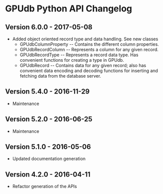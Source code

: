 GPUdb Python API Changelog
==========================

Version 6.0.0 - 2017-05-08
--------------------------

-   Added object oriented record type and data handling.  See new classes
    -   GPUdbColumnProperty -- Contains the different column properties.
    -   GPUdbRecordColumn -- Represents a column for any given record.
    -   GPUdbRecordType -- Represents a record data type.  Has convenient functions 
                           for creating a type in GPUdb.
    -   GPUdbRecord -- Contains data for any given record; also has convenient
                       data encoding and decoding functions for inserting
                       and fetching data from the database server.



Version 5.4.0 - 2016-11-29
--------------------------

-  Maintenance


Version 5.2.0 - 2016-06-25
--------------------------

-  Maintenance


Version 5.1.0 - 2016-05-06
--------------------------

-   Updated documentation generation


Version 4.2.0 - 2016-04-11
--------------------------

-   Refactor generation of the APIs
